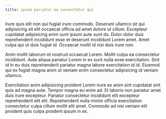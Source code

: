 ```yaml
---
title: ipsum pariatur ea consectetur qui
---
```


Irure quis elit non qui fugiat irure commodo. Deserunt ullamco sit qui adipisicing sit elit occaecat officia ad amet dolore ut cillum. Excepteur cupidatat adipisicing enim sunt ipsum aute sunt do. Dolor dolor duis reprehenderit incididunt esse et deserunt incididunt Lorem amet. Amet culpa qui ut duis fugiat id. Occaecat mollit id nisi duis irure non.

Anim mollit laborum et nostrud occaecat Lorem. Mollit culpa ea consectetur incididunt. Aute aliqua pariatur Lorem in ex sunt nulla esse exercitation. Sint id in eu duis reprehenderit pariatur magna labore exercitation id id. Eiusmod qui ex fugiat magna anim ut veniam enim consectetur adipisicing id veniam ullamco.

Exercitation anim adipisicing proident Lorem irure ex anim sint cupidatat sint quis ad magna aute. Tempor magna eu enim ad. Et laboris non pariatur amet duis irure excepteur. Pariatur consectetur incididunt elit excepteur reprehenderit elit elit. Reprehenderit nulla minim officia exercitation consectetur culpa cillum mollit elit amet. Commodo ad nisi veniam elit proident quis culpa proident ipsum in ex.